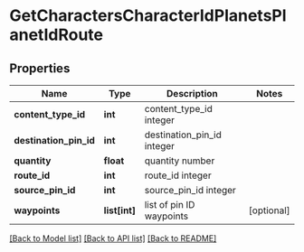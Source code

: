 # GetCharactersCharacterIdPlanetsPlanetIdRoute

## Properties
Name | Type | Description | Notes
------------ | ------------- | ------------- | -------------
**content_type_id** | **int** | content_type_id integer | 
**destination_pin_id** | **int** | destination_pin_id integer | 
**quantity** | **float** | quantity number | 
**route_id** | **int** | route_id integer | 
**source_pin_id** | **int** | source_pin_id integer | 
**waypoints** | **list[int]** | list of pin ID waypoints | [optional] 

[[Back to Model list]](../README.md#documentation-for-models) [[Back to API list]](../README.md#documentation-for-api-endpoints) [[Back to README]](../README.md)


